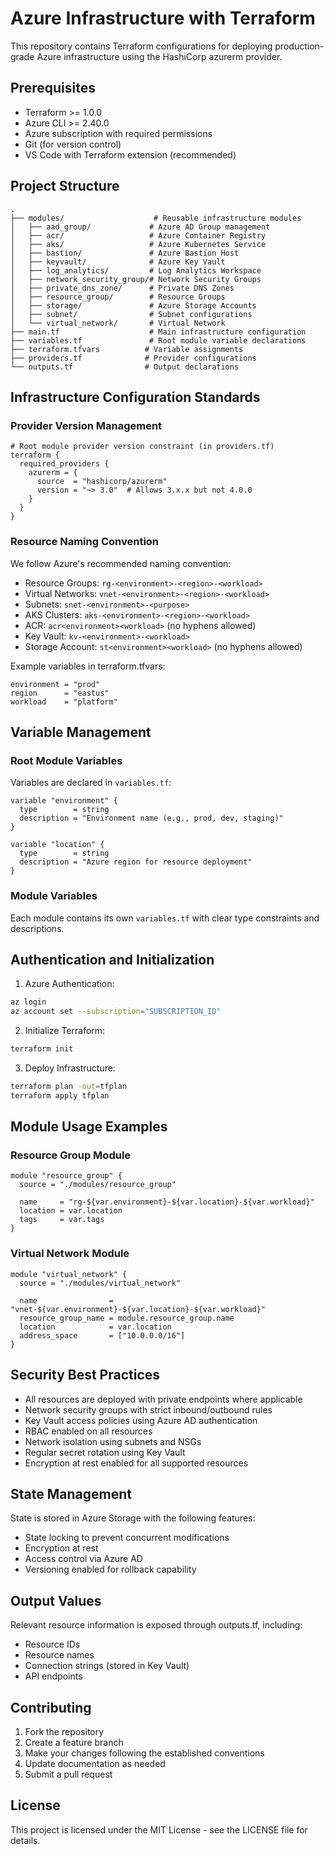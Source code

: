 # Azure Infrastructure with Terraform

This repository contains Terraform configurations for deploying production-grade Azure infrastructure using the HashiCorp azurerm provider.

## Prerequisites

- Terraform >= 1.0.0
- Azure CLI >= 2.40.0
- Azure subscription with required permissions
- Git (for version control)
- VS Code with Terraform extension (recommended)

## Project Structure

```
.
├── modules/                    # Reusable infrastructure modules
│   ├── aad_group/             # Azure AD Group management
│   ├── acr/                   # Azure Container Registry
│   ├── aks/                   # Azure Kubernetes Service
│   ├── bastion/               # Azure Bastion Host
│   ├── keyvault/              # Azure Key Vault
│   ├── log_analytics/         # Log Analytics Workspace
│   ├── network_security_group/# Network Security Groups
│   ├── private_dns_zone/      # Private DNS Zones
│   ├── resource_group/        # Resource Groups
│   ├── storage/               # Azure Storage Accounts
│   ├── subnet/                # Subnet configurations
│   └── virtual_network/       # Virtual Network
├── main.tf                    # Main infrastructure configuration
├── variables.tf               # Root module variable declarations
├── terraform.tfvars          # Variable assignments
├── providers.tf              # Provider configurations
└── outputs.tf                # Output declarations
```

## Infrastructure Configuration Standards

### Provider Version Management
```hcl
# Root module provider version constraint (in providers.tf)
terraform {
  required_providers {
    azurerm = {
      source  = "hashicorp/azurerm"
      version = "~> 3.0"  # Allows 3.x.x but not 4.0.0
    }
  }
}
```

### Resource Naming Convention
We follow Azure's recommended naming convention:

- Resource Groups: `rg-<environment>-<region>-<workload>`
- Virtual Networks: `vnet-<environment>-<region>-<workload>`
- Subnets: `snet-<environment>-<purpose>`
- AKS Clusters: `aks-<environment>-<region>-<workload>`
- ACR: `acr<environment><workload>` (no hyphens allowed)
- Key Vault: `kv-<environment>-<workload>`
- Storage Account: `st<environment><workload>` (no hyphens allowed)

Example variables in terraform.tfvars:
```hcl
environment = "prod"
region      = "eastus"
workload    = "platform"
```

## Variable Management

### Root Module Variables
Variables are declared in `variables.tf`:
```hcl
variable "environment" {
  type        = string
  description = "Environment name (e.g., prod, dev, staging)"
}

variable "location" {
  type        = string
  description = "Azure region for resource deployment"
}
```

### Module Variables
Each module contains its own `variables.tf` with clear type constraints and descriptions.

## Authentication and Initialization

1. Azure Authentication:
```bash
az login
az account set --subscription="SUBSCRIPTION_ID"
```

2. Initialize Terraform:
```bash
terraform init
```

3. Deploy Infrastructure:
```bash
terraform plan -out=tfplan
terraform apply tfplan
```

## Module Usage Examples

### Resource Group Module
```hcl
module "resource_group" {
  source = "./modules/resource_group"

  name     = "rg-${var.environment}-${var.location}-${var.workload}"
  location = var.location
  tags     = var.tags
}
```

### Virtual Network Module
```hcl
module "virtual_network" {
  source = "./modules/virtual_network"

  name                = "vnet-${var.environment}-${var.location}-${var.workload}"
  resource_group_name = module.resource_group.name
  location            = var.location
  address_space       = ["10.0.0.0/16"]
}
```

## Security Best Practices

- All resources are deployed with private endpoints where applicable
- Network security groups with strict inbound/outbound rules
- Key Vault access policies using Azure AD authentication
- RBAC enabled on all resources
- Network isolation using subnets and NSGs
- Regular secret rotation using Key Vault
- Encryption at rest enabled for all supported resources

## State Management

State is stored in Azure Storage with the following features:
- State locking to prevent concurrent modifications
- Encryption at rest
- Access control via Azure AD
- Versioning enabled for rollback capability

## Output Values

Relevant resource information is exposed through outputs.tf, including:
- Resource IDs
- Resource names
- Connection strings (stored in Key Vault)
- API endpoints

## Contributing

1. Fork the repository
2. Create a feature branch
3. Make your changes following the established conventions
4. Update documentation as needed
5. Submit a pull request

## License

This project is licensed under the MIT License - see the LICENSE file for details.
